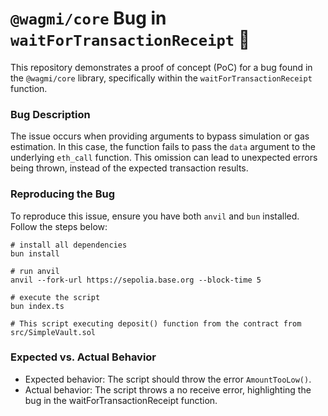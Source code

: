 # `@wagmi/core` Bug in `waitForTransactionReceipt` 🐛

This repository demonstrates a proof of concept (PoC) for a bug found in the `@wagmi/core` library, specifically within the `waitForTransactionReceipt` function.

### Bug Description

The issue occurs when providing arguments to bypass simulation or gas estimation. In this case, the function fails to pass the `data` argument to the underlying `eth_call` function. This omission can lead to unexpected errors being thrown, instead of the expected transaction results.

### Reproducing the Bug

To reproduce this issue, ensure you have both `anvil` and `bun` installed. Follow the steps below:

```
# install all dependencies
bun install

# run anvil
anvil --fork-url https://sepolia.base.org --block-time 5

# execute the script
bun index.ts

# This script executing deposit() function from the contract from src/SimpleVault.sol
```

### Expected vs. Actual Behavior

* Expected behavior: The script should throw the error `AmountTooLow()`.
* Actual behavior: The script throws a no receive error, highlighting the bug in the waitForTransactionReceipt function.
